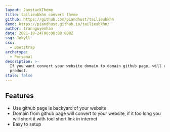 ```yaml
---
layout: JamstackTheme
title: tailieubkhn convert theme
github: https://github.com/piandhust/tailieubkhn
demo: https://piandhust.github.io/tailieubkhn/
author: trannguyenhan
date: 2021-10-24T00:00:00.000Z
ssg: Jekyll
css:
  - Bootstrap
archetype:
  - Personal
description: >-
  If you want convert your website domain to domain github page, will use my
  product.
stale: false
---
```


## Features

* Use github page is backyard of your website  
* Domain from github page will convert to your website, if it too long you will short it with tool short link in internet
* Easy to setup
